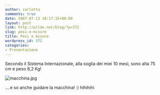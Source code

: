 ```yaml
---
author: carlotta
comments: true
date: 2007-07-13 10:17:15+00:00
layout: post
link: http://pilde.net/blog/?p=372
slug: pesi-e-misure
title: Pesi e misure
wordpress_id: 372
categories:
- Presentazione
---
```


Secondo il Sistema Internazionale, alla soglia dei miei 10 mesi, sono alta 75 cm e peso 8,2 Kg!

![macchina.jpg](http://pilde.net/blog/wp-content/uploads/2007/07/macchina.jpg)

....e so anche guidare la macchina! :) hihihihi
